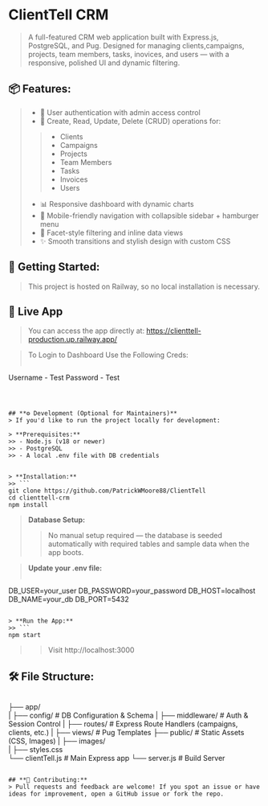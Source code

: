 # **ClientTell CRM**  
> A full-featured CRM web application built with Express.js, PostgreSQL, and Pug. Designed for managing clients,campaigns, projects, team members, tasks, inovices, and users — with a responsive, polished UI and dynamic filtering.

## **📦 Features:**
> - 🔐 User authentication with admin access control  
> - 📁 Create, Read, Update, Delete (CRUD) operations for:  
>>    - Clients  
>>    - Campaigns  
>>    - Projects  
>>    - Team Members  
>>    - Tasks  
>>    - Invoices  
>>    - Users  
> - 📊 Responsive dashboard with dynamic charts  
> - 📱 Mobile-friendly navigation with collapsible sidebar + hamburger menu  
> - 🔎 Facet-style filtering and inline data views  
> - ✨ Smooth transitions and stylish design with custom CSS  

## **🚀 Getting Started:**  
> This project is hosted on Railway, so no local installation is necessary.

## **🔗 Live App**  
> You can access the app directly at: https://clienttell-production.up.railway.app/

> To Login to Dashboard Use the Following Creds:  
>> ```
Username - Test
Password - Test
```



## **⚙️ Development (Optional for Maintainers)**  
> If you'd like to run the project locally for development:

> **Prerequisites:**  
>> - Node.js (v18 or newer)
>> - PostgreSQL
>> - A local .env file with DB credentials


> **Installation:**  
>> ```
git clone https://github.com/PatrickWMoore88/ClientTell
cd clienttell-crm
npm install
```

> **Database Setup:**  
>> No manual setup required — the database is seeded automatically with required tables and sample data when the app boots.

> **Update your .env file:**  
>> ```
DB_USER=your_user
DB_PASSWORD=your_password
DB_HOST=localhost
DB_NAME=your_db
DB_PORT=5432
```

> **Run the App:**  
>> ```
npm start
```

>> Visit http://localhost:3000

## **🛠 File Structure:**
> ```
├── app/    
|    ├── config/             # DB Configuration & Schema 
|    ├── middleware/         # Auth & Session Control
|    ├── routes/             # Express Route Handlers (campaigns, clients, etc.)
|    ├── views/              # Pug Templates
├── public/                  # Static Assets (CSS, Images)
|    ├── images/              
|    ├── styles.css              
└── clientTell.js            # Main Express app
└── server.js                # Build Server
```

## **🤝 Contributing:**  
> Pull requests and feedback are welcome! If you spot an issue or have ideas for improvement, open a GitHub issue or fork the repo.
